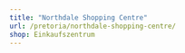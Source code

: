 ```yaml
---
title: "Northdale Shopping Centre"
url: /pretoria/northdale-shopping-centre/
shop: Einkaufszentrum
---
```

